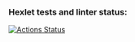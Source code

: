 ### Hexlet tests and linter status:
[![Actions Status](https://github.com/vladsholokhov/frontend-project-lvl2/workflows/hexlet-check/badge.svg)](https://github.com/vladsholokhov/frontend-project-lvl2/actions)